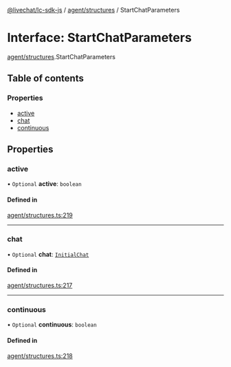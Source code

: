 [@livechat/lc-sdk-js](../README.md) / [agent/structures](../modules/agent_structures.md) / StartChatParameters

# Interface: StartChatParameters

[agent/structures](../modules/agent_structures.md).StartChatParameters

## Table of contents

### Properties

- [active](agent_structures.StartChatParameters.md#active)
- [chat](agent_structures.StartChatParameters.md#chat)
- [continuous](agent_structures.StartChatParameters.md#continuous)

## Properties

### active

• `Optional` **active**: `boolean`

#### Defined in

[agent/structures.ts:219](https://github.com/livechat/lc-sdk-js/blob/11cc290/src/agent/structures.ts#L219)

___

### chat

• `Optional` **chat**: [`InitialChat`](objects.InitialChat.md)

#### Defined in

[agent/structures.ts:217](https://github.com/livechat/lc-sdk-js/blob/11cc290/src/agent/structures.ts#L217)

___

### continuous

• `Optional` **continuous**: `boolean`

#### Defined in

[agent/structures.ts:218](https://github.com/livechat/lc-sdk-js/blob/11cc290/src/agent/structures.ts#L218)
